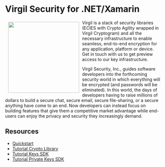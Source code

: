 # Virgil Security for .NET/Xamarin

<a href="https://d3js.org"><img width="230px" src="https://github.com/VirgilSecurity/virgil-net/blob/master/logo.png" align="left" hspace="10" vspace="6"></a>

Virgil is a stack of security libraries (ECIES with Crypto Agility wrapped in Virgil Cryptogram) and all the necessary infrastructure to enable seamless, end-to-end encryption for any application, platform or device. Get in touch with us to get preview access to our key infrastructure.

Virgil Security, Inc., guides software developers into the forthcoming security world in which everything will be encrypted (and passwords will be eliminated). In this world, the days of developers having to raise millions of dollars to build a secure chat, secure email, secure file-sharing, or a secure anything have come to an end. Now developers can instead focus on building features that give them a competitive market advantage while end-users can enjoy the privacy and security they increasingly demand.

## Resources

* [Quickstart](https://github.com/VirgilSecurity/virgil-net/blob/master/Docs/quickstart.md)
* [Tutorial Crypto Library](https://github.com/VirgilSecurity/virgil-net/blob/master/Docs/crypto.md)
* [Tutorial Keys SDK](https://github.com/VirgilSecurity/virgil-net/blob/master/Docs/public-keys.md)
* [Tutorial Private Keys SDK](https://github.com/VirgilSecurity/virgil-net/)


